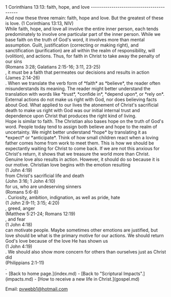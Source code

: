  <head> <title>(PVW) 1 Corinthians 13:13: faith, hope, and love</title> <meta content="IE=9" http-equiv="X-UA-Compatible"></meta> <link href="css/page_style.css" rel="stylesheet" type="text/css"></link> </head><body><div class="page_style"> 1 Corinthians 13:13: faith, hope, and love
------------------------------------------

<div class="p">And now these three remain: faith, hope and love. But the greatest of these is love. (1 Corinthians 13:13, NIV)

</div><div class="p">While faith, hope, and love all involve the entire inner person, each tends predominately to involve one particular part of the inner person. While we base faith on the truth of God's word, it involves more than mental assumption. Guilt, justification (correcting or making right), and sanctification (purification) are all within the realm of responsibility, will (volition), and actions. Thus, for faith in Christ to take away the penalty of our sins<div class="footnote">(Romans 3:28; Galatians 2:15-16; 3:11, 23-25)</div>, it must be a faith that permeates our decisions and results in action<div class="footnote">(James 2:14-26)</div>. When we translate the verb form of *faith* as *believe*, the reader often misunderstands its meaning. The reader might better understand the translation with words like *trust*, *confide in*, *depend upon*, or *rely on*. External actions do not make us right with God, nor does believing facts about God. What applied to our lives the atonement of Christ's sacrificial death to make us right with God was our initial internal trust and dependence upon Christ that produces the right kind of living.</div>Hope is similar to faith. The Christian also bases hope on the truth of God's word. People today tend to assign both believe and hope to the realm of uncertainty. We might better understand *hope* by translating it as *expect* or *anticipate*. Think of how small children react when a loving father comes home from work to meet them. This is how we should be expectantly waiting for Christ to come back. If we are not this anxious for Christ's return, it shows that we treasure the world more than Christ.

<div class="p">Genuine love also results in action. However, it should do so because it is our motive. Christian love begins with the emotion resulting<div class="footnote">(1 John 4:19)</div> from Christ's sacrificial life and death<div class="footnote">(John 3:16; 1 John 4:10)</div> for us, who are undeserving sinners<div class="footnote">(Romans 5:6-8)</div>. Curiosity, ambition, indignation, as well as pride, hate<div class="footnote">(1 John 2:9-11; 3:15; 4:20)</div>, greed, anger<div class="footnote">(Matthew 5:21-24; Romans 12:19)</div>, and fear<div class="footnote">(1 John 4:18)</div> can motivate people. Maybe sometimes other emotions are justified, but love should be what is the primary motive for our actions. We should return God's love because of the love He has shown us<div class="footnote">(1 John 4:19)</div>. We should also show more concern for others than ourselves just as Christ did<div class="footnote">(Philippians 2:1-11)</div>.</div><div class="p" id="footnotes"></div><script src="js/footnotes.js" type="text/javascript"></script>  </div>- [Back to home page.](index.md)
- [Back to "Scriptural Impacts".](impacts.md)
- [How to receive a new life in Christ.](gospel.md)

Email: [pvwebb1@hotmail.com](mailto:pvwebb1@hotmail.com)

